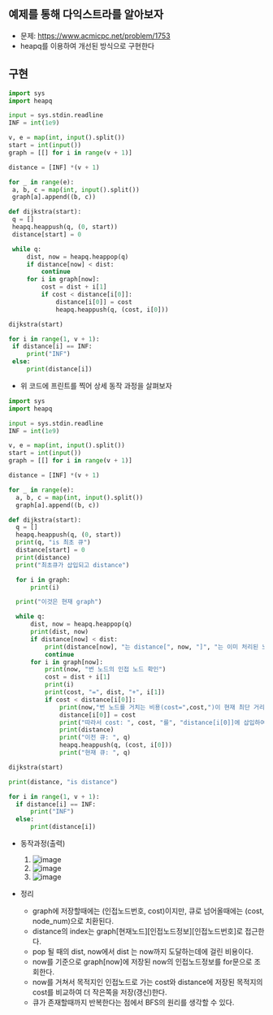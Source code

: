 ## 예제를 통해 다익스트라를 알아보자
  * 문제: https://www.acmicpc.net/problem/1753
  * heapq를 이용하여 개선된 방식으로 구현한다

## 구현
   ```python
   import sys
import heapq

input = sys.stdin.readline
INF = int(1e9)

v, e = map(int, input().split())
start = int(input())
graph = [[] for i in range(v + 1)]

distance = [INF] *(v + 1)

for _ in range(e):
    a, b, c = map(int, input().split())
    graph[a].append((b, c))

def dijkstra(start):
    q = []
    heapq.heappush(q, (0, start))
    distance[start] = 0

    while q:
        dist, now = heapq.heappop(q)
        if distance[now] < dist:
            continue
        for i in graph[now]:
            cost = dist + i[1]
            if cost < distance[i[0]]:
                distance[i[0]] = cost
                heapq.heappush(q, (cost, i[0]))

dijkstra(start)

for i in range(1, v + 1):
    if distance[i] == INF:
        print("INF")
    else:
        print(distance[i])
  
   ```
   * 위 코드에 프린트를 찍어 상세 동작 과정을 살펴보자
  ```python
 import sys
import heapq

input = sys.stdin.readline
INF = int(1e9)

v, e = map(int, input().split())
start = int(input())
graph = [[] for i in range(v + 1)]

distance = [INF] *(v + 1)

for _ in range(e):
    a, b, c = map(int, input().split())
    graph[a].append((b, c))

def dijkstra(start):
    q = []
    heapq.heappush(q, (0, start))
    print(q, "is 최초 큐")
    distance[start] = 0
    print(distance)
    print("최초큐가 삽입되고 distance")

    for i in graph:
        print(i)

    print("이것은 현재 graph")

    while q:
        dist, now = heapq.heappop(q)
        print(dist, now)
        if distance[now] < dist:
            print(distance[now], "는 distance[", now, "]", "는 이미 처리된 노드이므로 무시")
            continue
        for i in graph[now]:
            print(now, "번 노드의 인접 노드 확인")
            cost = dist + i[1]
            print(i)
            print(cost, "=", dist, "+", i[1])
            if cost < distance[i[0]]:
                print(now,"번 노드를 거치는 비용(cost=",cost,")이 현재 최단 거리로 설정된 distance[i[0]] 보다 작을 경우")
                distance[i[0]] = cost
                print("따라서 cost: ", cost, "를", "distance[i[0]]에 삽입하여 최단 거리 갱신")
                print(distance)
                print("이전 큐: ", q)
                heapq.heappush(q, (cost, i[0]))
                print("현재 큐: ", q)

dijkstra(start)

print(distance, "is distance")

for i in range(1, v + 1):
    if distance[i] == INF:
        print("INF")
    else:
        print(distance[i])
  ```
  * 동작과정(출력)
     1. ![image](https://user-images.githubusercontent.com/98008421/166093068-8baa16ac-d106-410d-b153-429f051c4737.png)
     2. ![image](https://user-images.githubusercontent.com/98008421/166093084-115a645f-8740-4b6f-947d-3bf943ae84c8.png)
     3. ![image](https://user-images.githubusercontent.com/98008421/166093090-9cbb307f-1754-4510-bbba-26e224368856.png)
  
  * 정리
    - graph에 저장할때에는 (인접노드번호, cost)이지만, 큐로 넘어올때에는 (cost, node_num)으로 치환된다.
    - distance의 index는 graph[현재노드][인접노드정보][인접노드번호]로 접근한다.
    - pop 될 때의 dist, now에서 dist 는 now까지 도달하는데에 걸린 비용이다.
    - now를 기준으로 graph[now]에 저장된 now의 인접노드정보를 for문으로 조회한다.
    - now를 거쳐서 목적지인 인접노드로 가는 cost와 distance에 저장된 목적지의 cost를 비교하여 더 작은쪽을 저장(갱신)한다.
    - 큐가 존재할때까지 반복한다는 점에서 BFS의 원리를 생각할 수 있다.
 

